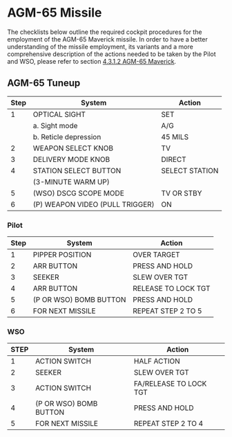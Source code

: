 # AGM-65 Missile

The checklists below outline the required cockpit procedures for the employment
of the AGM-65 Maverick missile. In order to have a better understanding of the
missile employment, its variants and a more comprehensive description of the
actions needed to be taken by the Pilot and WSO, please refer to section
[4.3.1.2 AGM-65 Maverick](../stores/air_to_ground/missiles/maverick.md).

## AGM-65 Tuneup

| Step | System                          | Action         |
| ---- | ------------------------------- | -------------- |
| 1    | OPTICAL SIGHT                   | SET            |
|      | a. Sight mode                   | A/G            |
|      | b. Reticle depression           | 45 MILS        |
| 2    | WEAPON SELECT KNOB              | TV             |
| 3    | DELIVERY MODE KNOB              | DIRECT         |
| 4    | STATION SELECT BUTTON           | SELECT STATION |
|      | (3-MINUTE WARM UP)              |                |
| 5    | (WSO) DSCG SCOPE MODE           | TV OR STBY     |
| 6    | (P) WEAPON VIDEO (PULL TRIGGER) | ON             |

### Pilot

| Step | System                 | Action              |
| ---- | ---------------------- | ------------------- |
| 1    | PIPPER POSITION        | OVER TARGET         |
| 2    | ARR BUTTON             | PRESS AND HOLD      |
| 3    | SEEKER                 | SLEW OVER TGT       |
| 4    | ARR BUTTON             | RELEASE TO LOCK TGT |
| 5    | (P OR WSO) BOMB BUTTON | PRESS AND HOLD      |
| 6    | FOR NEXT MISSILE       | REPEAT STEP 2 TO 5  |

### WSO

| STEP | System                 | Action                 |
| ---- | ---------------------- | ---------------------- |
| 1    | ACTION SWITCH          | HALF ACTION            |
| 2    | SEEKER                 | SLEW OVER TGT          |
| 3    | ACTION SWITCH          | FA/RELEASE TO LOCK TGT |
| 4    | (P OR WSO) BOMB BUTTON | PRESS AND HOLD         |
| 5    | FOR NEXT MISSILE       | REPEAT STEP 2 TO 4     |
